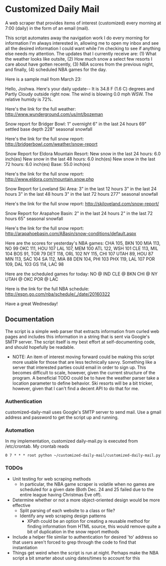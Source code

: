# Customized Daily Mail

A web scraper that provides items of interest (customized) every morning at 7:00 (daily) in the form of an email (mail).

This script automates away the navigation work I do every morning for information I'm always interested in, allowing me to open my inbox and see all the desired information I could want while I'm checking to see if anything else needs my attention. The updates that I currently receive are: (1) What the weather looks like outsite, (2) How much snow a select few resorts I care about have gotten recently, (3) NBA scores from the previous night, and finally, (4) scheduled NBA games for the day.

Here is a sample mail from March 23:

Hello, Joshwa. Here's your daily update--
It is 34.8 F (1.6 C) degrees and Partly Cloudy outside right now. The wind is blowing 0.0 mph WSW. The relative humidy is 72%.

Here's the link for the full weather: http://www.wunderground.com/us/mt/bozeman

Snow report for Bridger Bowl:
1" overnight
6" in the last 24 hours
69" settled base depth
228" seasonal snowfall

Here's the link for the full snow report: http://bridgerbowl.com/weather/snow-report

Snow Report for Eldora Mountain Resort:
New snow in the last 24 hours: 6.0 inch(es)
New snow in the last 48 hours: 6.0 inch(es)
New snow in the last 72 hours: 6.0 inch(es)
Base: 55.0 inch(es)

Here's the link for the full snow report: http://www.eldora.com/mountain.snow.php

Snow Report for Loveland Ski Area:
3" in the last 12 hours
3" in the last 24 hours
3" in the last 48 hours
3" in the last 72 hours
277" seasonal snowfall

Here's the link for the full snow report: http://skiloveland.com/snow-report/

Snow Report for Arapahoe Basin:
2" in the last 24 hours
2" in the last 72 hours
65" seasonal snowfall

Here's the link for the full snow report: http://arapahoebasin.com/ABasin/snow-conditions/default.aspx

Here are the scores for yesterday's NBA games:
CHA 105, BKN 100
MIA 113, NO 99
OKC 111, HOU 107
LAL 107, MEM 100
ATL 122, WSH 101
CLE 113, MIL 104
BOS 91, TOR 79
DET 118, ORL 102
NY 115, CHI 107
UTAH 89, HOU 87
MIN 113, SAC 104
SA 112, MIA 88
DEN 104, PHI 103
PHX 119, LAL 107
POR 109, DAL 103
GS 114, LAC 98

Here are the scheduled games for today:
NO @ IND
CLE @ BKN
CHI @ NY
UTAH @ OKC
POR @ LAC

Here is the link for the full NBA schedule: http://espn.go.com/nba/schedule/_/date/20160322

Have a great Wednesday!

## Documentation
The script is a simple web parser that extracts information from curled web pages and includes this information in a string that is sent via Google's SMTP server. The script itself is my best effort at self-documenting code, and should hopefully be readable.

* NOTE: An item of interest moving forward could be making this script more usable for those that are less technically savvy. Something like a server that interested parties could email in order to sign up. This becomes difficult to scale, however, given the current structure of the program. A beneficial TODO could be to have the weather parser take a location parameter to define behavior. Ski resorts will be a bit tricker, however, given that I can't find a decent API to do that for me.

### Authentication
customized-daily-mail uses Google's SMTP server to send mail. Use a gmail address and password to get the script up and running.

### Automation
In my implementation, customized daily-mail.py is executed from /etc/crontab. My crontab reads
```
0 7 * * * root python ~/customized-daily-mail/customized-daily-mail.py
```

### TODOs
  * Unit testing for web scraping methods
    * In particular, the NBA game scraper is volatile when no games are scheduled for a given date (Both Dec. 24 and 25 failed due to the entire league having Christmas Eve off).
  * Determine whether or not a more object-oriented design would be more effective
    * Split parsing of each website to a class or file?
    * Identify any web scraping design patterns
      * XPath could be an option for creating a reusable method for finding information from HTML source, this would remove quite a bit of duplication in the snow report methods
  * Include a helper file similar to authentication for desired 'to' address so that users aren't forced to grep through the code to find that instantiation
  * Things get weird when the script is run at night. Perhaps make the NBA script a bit smarter about using dates/times to account for this
